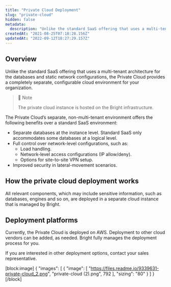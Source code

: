 ```yaml
---
title: "Private Cloud Deployment"
slug: "private-cloud"
hidden: false
metadata: 
  description: "Unlike the standard SaaS offering that uses a multi-tenant architecture for the databases and static network configurations, the Private Cloud provides a completely separate, configurable cloud environment for your organization."
createdAt: "2021-08-25T07:18:28.156Z"
updatedAt: "2022-09-12T18:27:29.157Z"
---
```

## Overview

Unlike the standard SaaS offering that uses a multi-tenant architecture for the databases and static network configurations, the Private Cloud provides a completely separate, configurable cloud environment for your organization.

> 📘 Note
> 
> The private cloud instance is hosted on the Bright infrastructure.

The Private Cloud’s separate, non-multi-tenant environment offers the following benefits over a standard SaaS environment: 

- Separate databases at the instance level. Standard SaaS only accommodates some databases at a logical level.
- Full control over network-level configurations, such as:
  - Load handling.
  - Network-level access configurations (IP allow/deny).
  - Options for site-to-site VPN setup.
- Improved security in lateral-movement scenarios.

## How the private cloud deployment works

All relevant components, which may include sensitive information, such as databases, engines and so on, are deployed in a separate cloud instance that is managed by Bright. 

## Deployment platforms

Currently, the Private Cloud is deployed on AWS. Deployment to other cloud vendors can be added, as needed. Bright fully manages the deployment process for you.

If you are interested in other deployment options, contact your sales representative.

[block:image]
{
  "images": [
    {
      "image": [
        "https://files.readme.io/9339631-private-cloud_2.png",
        "private-cloud (2).png",
        792
      ],
      "sizing": "80"
    }
  ]
}
[/block]